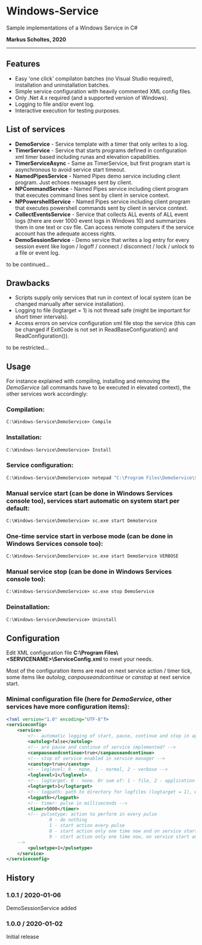 # Windows-Service
Sample implementations of a Windows Service in C#

**Markus Scholtes, 2020**

***

## Features
* Easy 'one click' compilaton batches (no Visual Studio required), installation and uninstallation batches.
* Simple service configuration with heavily commented XML config files.
* Only .Net 4.x required (and a supported version of Windows).
* Logging to file and/or event log.
* Interactive execution for testing purposes.

## List of services

* **DemoService** - Service template with a timer that only writes to a log.
* **TimerService** - Service that starts programs defined in configuration xml timer based including runas and elevation capabilities.
* **TimerServiceAsync** - Same as TimerService, but first program start is asynchronous to avoid service start timeout.
* **NamedPipesService** - Named Pipes demo service including client program. Just echoes messages sent by client.
* **NPCommandService** - Named Pipes service including client program that executes command lines sent by client in service context.
* **NPPowershellService** - Named Pipes service including client program that executes powershell commands sent by client in service context.
* **CollectEventsService** - Service that collects ALL events of ALL event logs (there are over 1000 event logs in Windows 10) and summarizes them in one text or csv file. Can access remote computers if the service account has the adequate access rights.
* **DemoSessionService** - Demo service that writes a log entry for every session event like logon / logoff / connect / disconnect / lock / unlock to a file or event log.

to be continued...

## Drawbacks

* Scripts supply only services that run in context of local system (can be changed manually after service installation).
* Logging to file (logtarget = 1) is not thread safe (might be important for short timer intervals).
* Access errors on service configuration xml file stop the service (this can be changed if ExitCode is not set in ReadBaseConfiguration() and ReadConfiguration()).

to be restricted...

## Usage
For instance explained with compiling, installing and removing the *DemoService* (all commands have to be executed in elevated context), the other services work accordingly:

### Compilation:
```cmd
C:\Windows-Service\DemoService> Compile
```

### Installation:
```cmd
C:\Windows-Service\DemoService> Install
```

### Service configuration:
```cmd
C:\Windows-Service\DemoService> notepad "C:\Program Files\DemoService\ServiceConfig.xml"
```

### Manual service start (can be done in Windows Services console too), services start automatic on system start per default:
```cmd
C:\Windows-Service\DemoService> sc.exe start DemoService
```

### One-time service start in verbose mode (can be done in Windows Services console too):
```cmd
C:\Windows-Service\DemoService> sc.exe start DemoService VERBOSE
```

### Manual service stop (can be done in Windows Services console too):
```cmd
C:\Windows-Service\DemoService> sc.exe stop DemoService
```

### Deinstallation:
```cmd
C:\Windows-Service\DemoService> Uninstall
```

## Configuration
Edit XML configuration file **C:\Program Files\\<SERVICENAME\>\ServiceConfig.xml** to meet your needs.

Most of the configuration items are read on next service action / timer tick, some items like *autolog*, *canpauseandcontinue* or *canstop* at next service start.

### Minimal configuration file (here for *DemoService*, other services have more configuration items):

```xml
<?xml version="1.0" encoding="UTF-8"?>
<serviceconfig>
	<service>
		<!-- automatic logging of start, pause, continue and stop in application eventlog? -->
		<autolog>false</autolog>
		<!-- are pause and continue of service implemented? -->
		<canpauseandcontinue>true</canpauseandcontinue>
		<!-- stop of service enabled in service manager -->
		<canstop>true</canstop>
		<!-- loglevel: 0 - none, 1 - normal, 2 - verbose -->
		<loglevel>1</loglevel>
		<!-- logtarget: 0 - none. Or sum of: 1 - file, 2 - application log, 4 - console (only for interactive mode) -->
		<logtarget>1</logtarget>
		<!-- logpath: path to directory for logfiles (logtarget = 1), empty: %WINDIR%\Logs\Service -->
		<logpath></logpath>
		<!-- timer: pulse in milliseconds -->
		<timer>5000</timer>
		<!-- pulsetype: action to perform in every pulse
				0 - do nothing
				1 - start action every pulse
				8 - start action only one time now and on service start
				9 - start action only one time now, on service start and on service continuation
    -->
		<pulsetype>1</pulsetype>
	</service>
</serviceconfig>
```

## History

### 1.0.1 / 2020-01-06
DemoSessionService added

### 1.0.0 / 2020-01-02
Initial release
